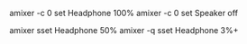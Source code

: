 
amixer -c 0 set Headphone 100%
amixer -c 0 set Speaker off


amixer sset Headphone 50%
amixer -q sset Headphone 3%+
